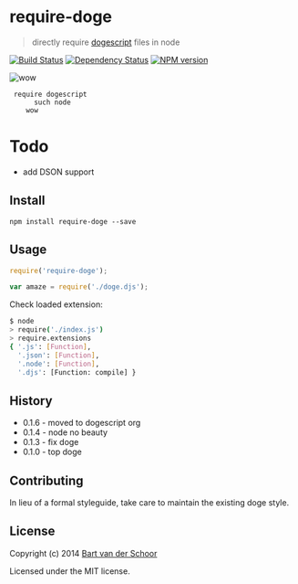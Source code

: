 # require-doge

>  directly require [dogescript](https://github.com/dogescript/dogescript) files in node

[![Build Status](https://secure.travis-ci.org/dogescript/require-doge.svg?branch=master)](http://travis-ci.org/dogescript/require-doge) [![Dependency Status](https://gemnasium.com/dogescript/require-doge.svg)](https://gemnasium.com/dogescript/require-doge) [![NPM version](https://badge.fury.io/js/require-doge.svg)](http://badge.fury.io/js/require-doge)

![wow](https://raw.github.com/dogescript/require-doge/master/media/doge-01.jpg)

     require dogescript
          such node
        wow

# Todo

- add DSON support

## Install

````
npm install require-doge --save
````

## Usage

````js
require('require-doge');

var amaze = require('./doge.djs');
````

Check loaded extension:

```bash
$ node
> require('./index.js')
> require.extensions
{ '.js': [Function],
  '.json': [Function],
  '.node': [Function],
  '.djs': [Function: compile] }
```

## History

* 0.1.6 - moved to dogescript org
* 0.1.4 - node no beauty
* 0.1.3 - fix doge
* 0.1.0 - top doge


## Contributing

In lieu of a formal styleguide, take care to maintain the existing doge style.


## License

Copyright (c) 2014 [Bart van der Schoor](https://github.com/Bartvds)

Licensed under the MIT license.

